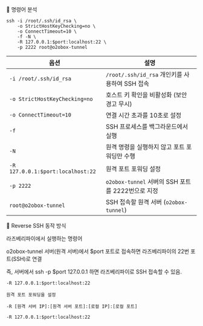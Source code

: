 🔹 명령어 분석

```
ssh -i /root/.ssh/id_rsa \
    -o StrictHostKeyChecking=no \
    -o ConnectTimeout=10 \
    -f -N \
    -R 127.0.0.1:$port:localhost:22 \
    -p 2222 root@o2obox-tunnel
```

| 옵션                         | 설명 |
|------------------------------|----------------------------------------------|
| `-i /root/.ssh/id_rsa`       | `/root/.ssh/id_rsa` 개인키를 사용하여 SSH 접속 |
| `-o StrictHostKeyChecking=no` | 호스트 키 확인을 비활성화 (보안 경고 무시) |
| `-o ConnectTimeout=10`       | 연결 시간 초과를 10초로 설정 |
| `-f`                         | SSH 프로세스를 백그라운드에서 실행 |
| `-N`                         | 원격 명령을 실행하지 않고 포트 포워딩만 수행 |
| `-R 127.0.0.1:$port:localhost:22` | 원격 포트 포워딩 설정 |
| `-p 2222`                    | `o2obox-tunnel` 서버의 SSH 포트를 2222번으로 지정 |
| `root@o2obox-tunnel`         | SSH 접속할 원격 서버 (`o2obox-tunnel`) |


🔹 Reverse SSH 동작 방식

라즈베리파이에서 실행하는 명령어

o2obox-tunnel 서버(원격 서버)에서 $port 포트로 접속하면 라즈베리파이의 22번 포트(SSH)로 연결

즉, 서버에서 ssh -p $port 127.0.0.1 하면 라즈베리파이로 SSH 접속할 수 있음.


```less
-R 127.0.0.1:$port:localhost:22

원격 포트 포워딩을 설정

-R [원격 서버 IP]:[원격 서버 포트]:[로컬 IP]:[로컬 포트]

-R 127.0.0.1:$port:localhost:22
```




